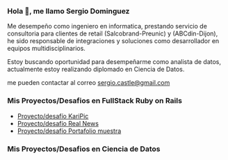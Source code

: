 ### Hola 👋, me llamo Sergio Dominguez 


Me desempeño como ingeniero en informatica, prestando servicio de consultoria para clientes de retail (Salcobrand-Preunic) y (ABCdin-Dijon), he sido responsable de integraciones y soluciones como desarrollador en equipos multidisciplinarios.

Estoy buscando oportunidad para desempeñarme como analista de datos, actualmente estoy realizando diplomado en Ciencia de Datos.

me pueden contactar al correo sergio.castle@gmail.com

### Mis Proyectos/Desafios en FullStack Ruby on Rails

- [Proyecto/desafío KariPic](https://github.com/sergio-dominguez-castillo/KariPic)
- [Proyecto/desafío Real News](https://github.com/sergio-dominguez-castillo/therialnews)
- [Proyecto/desafío Portafolio muestra](https://github.com/sergio-dominguez-castillo/Desafio1_PortafolioSDC)


### Mis Proyectos/Desafios en Ciencia de Datos




